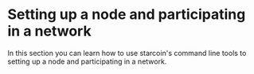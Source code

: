 # Setting up a node and participating in a network

In this section you can learn how to use starcoin's command line tools to setting up a node and participating in a network.